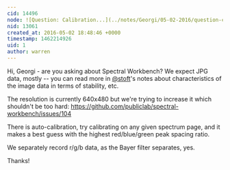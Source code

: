 ```yaml
---
cid: 14496
node: ![Question: Calibration...](../notes/Georgi/05-02-2016/question-calibration)
nid: 13061
created_at: 2016-05-02 18:48:46 +0000
timestamp: 1462214926
uid: 1
author: warren
---
```


Hi, Georgi - are you asking about Spectral Workbench? We expect JPG data, mostly -- you can read more in [@stoft](/profile/stoft)'s notes about characteristics of the image data in terms of stability, etc.

The resolution is currently 640x480 but we're trying to increase it which shouldn't be too hard: https://github.com/publiclab/spectral-workbench/issues/104

There is auto-calibration, try calibrating on any given spectrum page, and it makes a best guess with the highest red/blue/green peak spacing ratio. 

We separately record r/g/b data, as the Bayer filter separates, yes. 

Thanks!